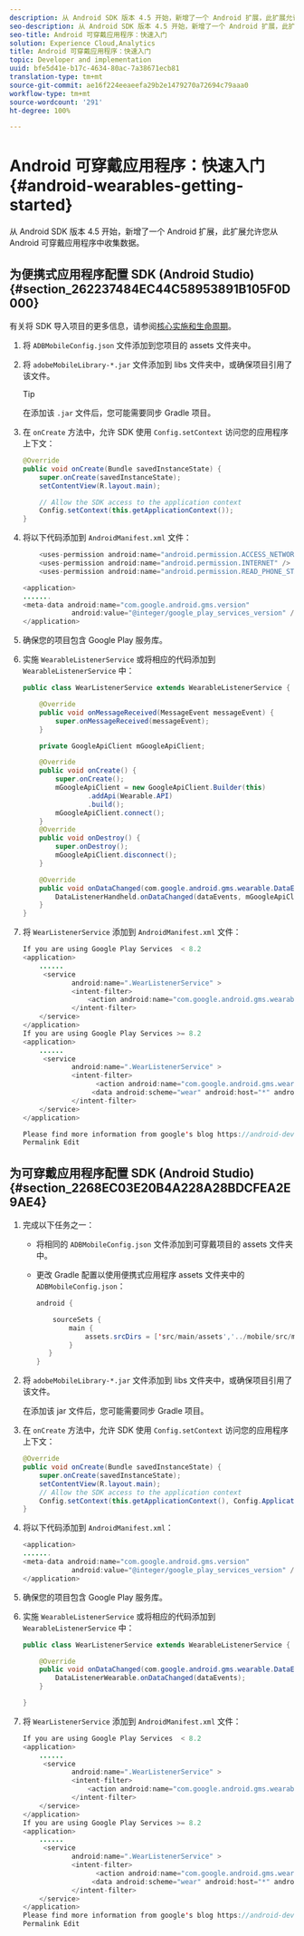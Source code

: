 ```yaml
---
description: 从 Android SDK 版本 4.5 开始，新增了一个 Android 扩展，此扩展允许您从 Android 可穿戴应用程序中收集数据。
seo-description: 从 Android SDK 版本 4.5 开始，新增了一个 Android 扩展，此扩展允许您从 Android 可穿戴应用程序中收集数据。
seo-title: Android 可穿戴应用程序：快速入门
solution: Experience Cloud,Analytics
title: Android 可穿戴应用程序：快速入门
topic: Developer and implementation
uuid: bfe5d41e-b17c-4634-80ac-7a38671ecb81
translation-type: tm+mt
source-git-commit: ae16f224eeaeefa29b2e1479270a72694c79aaa0
workflow-type: tm+mt
source-wordcount: '291'
ht-degree: 100%

---
```



# Android 可穿戴应用程序：快速入门{#android-wearables-getting-started}

从 Android SDK 版本 4.5 开始，新增了一个 Android 扩展，此扩展允许您从 Android 可穿戴应用程序中收集数据。

## 为便携式应用程序配置 SDK (Android Studio) {#section_262237484EC44C58953891B105F0D000}

有关将 SDK 导入项目的更多信息，请参阅[核心实施和生命周期](/help/android/getting-started/dev-qs.md)。

1. 将 `ADBMobileConfig.json` 文件添加到您项目的 assets 文件夹中。
1. 将 `adobeMobileLibrary-*.jar` 文件添加到 libs 文件夹中，或确保项目引用了该文件。

   >[!TIP]
   >
   >在添加该 `.jar` 文件后，您可能需要同步 Gradle 项目。

1. 在 `onCreate` 方法中，允许 SDK 使用 `Config.setContext` 访问您的应用程序上下文：

   ```java
   @Override 
   public void onCreate(Bundle savedInstanceState) { 
       super.onCreate(savedInstanceState); 
       setContentView(R.layout.main); 
   
       // Allow the SDK access to the application context 
       Config.setContext(this.getApplicationContext()); 
   }
   ```

1. 将以下代码添加到 `AndroidManifest.xml` 文件：

   ```java
       <uses-permission android:name="android.permission.ACCESS_NETWORK_STATE" /> 
       <uses-permission android:name="android.permission.INTERNET" /> 
       <uses-permission android:name="android.permission.READ_PHONE_STATE" /> 
   
   <application> 
   ....... 
   <meta-data android:name="com.google.android.gms.version" 
               android:value="@integer/google_play_services_version" /> 
   </application>
   ```

1. 确保您的项目包含 Google Play 服务库。
1. 实施 `WearableListenerService` 或将相应的代码添加到 `WearableListenerService` 中：

   ```java
   public class WearListenerService extends WearableListenerService { 
   
       @Override 
       public void onMessageReceived(MessageEvent messageEvent) { 
           super.onMessageReceived(messageEvent); 
       } 
   
       private GoogleApiClient mGoogleApiClient; 
   
       @Override 
       public void onCreate() { 
           super.onCreate(); 
           mGoogleApiClient = new GoogleApiClient.Builder(this) 
                   .addApi(Wearable.API) 
                   .build(); 
           mGoogleApiClient.connect(); 
       } 
       @Override 
       public void onDestroy() { 
           super.onDestroy(); 
           mGoogleApiClient.disconnect(); 
       } 
   
       @Override 
       public void onDataChanged(com.google.android.gms.wearable.DataEventBuffer dataEvents) { 
           DataListenerHandheld.onDataChanged(dataEvents, mGoogleApiClient, this); 
       } 
   }
   ```

1. 将 `WearListenerService` 添加到 `AndroidManifest.xml` 文件：

   ```java
   If you are using Google Play Services  < 8.2 
   <application> 
       ...... 
        <service 
               android:name=".WearListenerService" > 
               <intent-filter> 
                   <action android:name="com.google.android.gms.wearable.BIND_LISTENER" /> 
               </intent-filter> 
       </service> 
   </application> 
   If you are using Google Play Services >= 8.2 
   <application> 
       ...... 
        <service 
               android:name=".WearListenerService" > 
               <intent-filter> 
                     <action android:name="com.google.android.gms.wearable.DATA_CHANGED" /> 
                    <data android:scheme="wear" android:host="*" android:pathPrefix="/abdmobile" /> 
               </intent-filter> 
       </service> 
   </application> 
   
   Please find more information from google's blog https://android-developers.googleblog.com/2016/04/deprecation-of-bindlistener.html. 
   Permalink Edit
   ```

## 为可穿戴应用程序配置 SDK (Android Studio) {#section_2268EC03E20B4A228A28BDCFEA2E9AE4}

1. 完成以下任务之一：

   * 将相同的 `ADBMobileConfig.json` 文件添加到可穿戴项目的 assets 文件夹中。
   * 更改 Gradle 配置以使用便携式应用程序 assets 文件夹中的 `ADBMobileConfig.json`：

      ```java
      android { 
      
          sourceSets { 
              main { 
                  assets.srcDirs = ['src/main/assets','../mobile/src/main/assets'] 
              } 
         } 
      }
      ```

1. 将 `adobeMobileLibrary-*.jar` 文件添加到 libs 文件夹中，或确保项目引用了该文件。

   在添加该 jar 文件后，您可能需要同步 Gradle 项目。

1. 在 `onCreate` 方法中，允许 SDK 使用 `Config.setContext` 访问您的应用程序上下文：

   ```java
   @Override 
   public void onCreate(Bundle savedInstanceState) { 
       super.onCreate(savedInstanceState); 
       setContentView(R.layout.main);      
       // Allow the SDK access to the application context 
       Config.setContext(this.getApplicationContext(), Config.ApplicationType.APPLICATION_TYPE_WEARABLE); 
   }
   ```

1. 将以下代码添加到 `AndroidManifest.xml`：

   ```java
   <application> 
   ....... 
   <meta-data android:name="com.google.android.gms.version" 
               android:value="@integer/google_play_services_version" /> 
   </application>
   ```

1. 确保您的项目包含 Google Play 服务库。
1. 实施 `WearableListenerService` 或将相应的代码添加到 `WearableListenerService` 中：

   ```java
   public class WearListenerService extends WearableListenerService { 
   
       @Override 
       public void onDataChanged(com.google.android.gms.wearable.DataEventBuffer dataEvents) { 
           DataListenerWearable.onDataChanged(dataEvents); 
       } 
   
   }
   ```

1. 将 `WearListenerService` 添加到 `AndroidManifest.xml` 文件：

   ```java
   If you are using Google Play Services  < 8.2 
   <application> 
       ...... 
        <service 
               android:name=".WearListenerService" > 
               <intent-filter> 
                   <action android:name="com.google.android.gms.wearable.BIND_LISTENER" /> 
               </intent-filter> 
       </service> 
   </application> 
   If you are using Google Play Services >= 8.2 
   <application> 
       ...... 
        <service 
               android:name=".WearListenerService" > 
               <intent-filter> 
                     <action android:name="com.google.android.gms.wearable.DATA_CHANGED" /> 
                    <data android:scheme="wear" android:host="*" android:pathPrefix="/abdmobile" /> 
               </intent-filter> 
       </service> 
   </application> 
   Please find more information from google's blog https://android-developers.googleblog.com/2016/04/deprecation-of-bindlistener.html. 
   Permalink Edit
   ```

